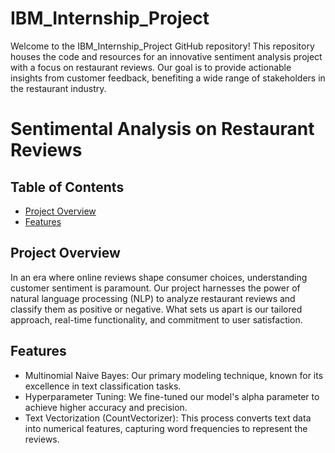 # IBM_Internship_Project
Welcome to the IBM_Internship_Project GitHub repository! This repository houses the code and resources for an innovative sentiment analysis project with a focus on restaurant reviews. Our goal is to provide actionable insights from customer feedback, benefiting a wide range of stakeholders in the restaurant industry.
# Sentimental Analysis on Restaurant Reviews
## Table of Contents

- [Project Overview](#project-overview)
- [Features](#features)

## Project Overview

In an era where online reviews shape consumer choices, understanding customer sentiment is paramount. Our project harnesses the power of natural language processing (NLP) to analyze restaurant reviews and classify them as positive or negative. What sets us apart is our tailored approach, real-time functionality, and commitment to user satisfaction.




## Features

* Multinomial Naive Bayes: Our primary modeling technique, known for its excellence in text classification tasks. 
* Hyperparameter Tuning: We fine-tuned our model's alpha parameter to achieve higher accuracy and precision. 
* Text Vectorization (CountVectorizer): This process converts text data into numerical features, capturing word frequencies to represent the reviews. 



